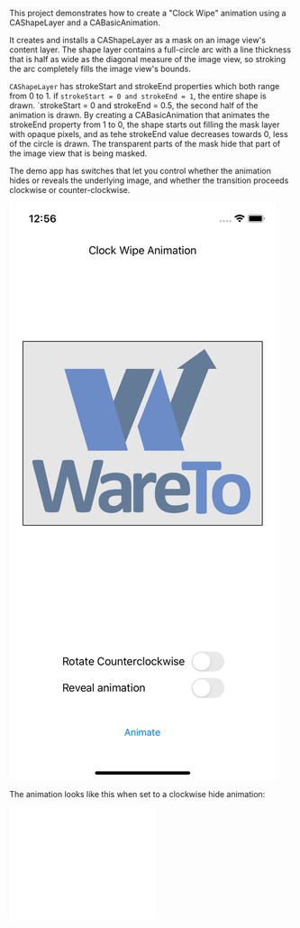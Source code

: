 This project demonstrates how to create a "Clock Wipe" animation using a CAShapeLayer and a CABasicAnimation.

It creates and installs a CAShapeLayer as a mask on an image view's content layer. The shape layer contains a full-circle arc with a line thickness that is half as wide as the diagonal measure of the image view, so stroking the arc completely fills the image view's bounds.

`CAShapeLayer` has strokeStart and strokeEnd properties which both range from 0 to 1. if `strokeStart = 0 and strokeEnd = 1`, the entire shape is drawn. `strokeStart = 0 and strokeEnd = 0.5, the second half of the animation is drawn.  By creating a CABasicAnimation that animates the strokeEnd property from 1 to 0, the shape starts out filling the mask layer with opaque pixels, and as tehe strokeEnd value decreases towards 0, less of the circle is drawn. The transparent parts of the mask hide that part of the image view that is being masked.

The demo app has switches that let you control whether the animation hides or reveals the underlying image, and whether the transition proceeds clockwise or counter-clockwise.

![screenshot](ClockWipe_screenshot.png)

The animation looks like this when set to a clockwise hide animation:

![clock wipe](ClockWipe.gif)
